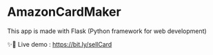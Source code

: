 # AmazonCardMaker
This app is made with Flask 
(Python framework for web development)

✨🌈 Live demo :
https://bit.ly/sellCard
